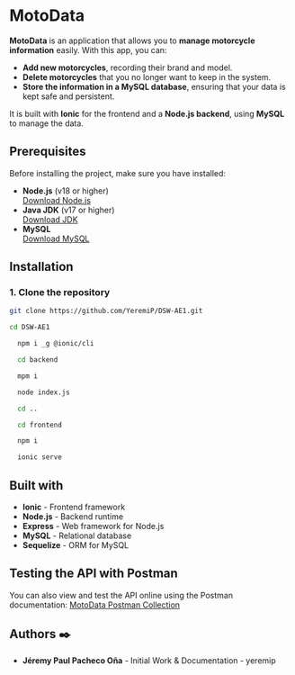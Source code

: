 # MotoData

**MotoData** is an application that allows you to **manage motorcycle information** easily. With this app, you can:

- **Add new motorcycles**, recording their brand and model.  
- **Delete motorcycles** that you no longer want to keep in the system.  
- **Store the information in a MySQL database**, ensuring that your data is kept safe and persistent.  

It is built with **Ionic** for the frontend and a **Node.js backend**, using **MySQL** to manage the data.

## Prerequisites

Before installing the project, make sure you have installed:

- **Node.js** (v18 or higher)  
  [Download Node.js](https://nodejs.org/)  
- **Java JDK** (v17 or higher)  
  [Download JDK](https://www.oracle.com/java/technologies/javase/jdk17-archive-downloads.html)  
- **MySQL**  
  [Download MySQL](https://dev.mysql.com/downloads/)

## Installation

### 1. Clone the repository

  ```bash
  git clone https://github.com/YeremiP/DSW-AE1.git
  ```
  ```bash
  cd DSW-AE1
```
```bash
  npm i _g @ionic/cli
```
```bash
  cd backend
```
```bash
  mpm i
```
```bash
  node index.js
```
```bash
  cd ..
```
```bash
  cd frontend
```
```bash
  npm i
```
```bash
  ionic serve
```

## Built with
  
- **Ionic** - Frontend framework  
- **Node.js** - Backend runtime  
- **Express** - Web framework for Node.js  
- **MySQL** - Relational database  
- **Sequelize** - ORM for MySQL

## Testing the API with **Postman**

You can also view and test the API online using the Postman documentation: [MotoData Postman Collection](https://documenter.getpostman.com/view/48890454/2sB3QGtrRN)

## Authors ✒️

- **Jéremy Paul Pacheco Oña** - Initial Work & Documentation - yeremip
